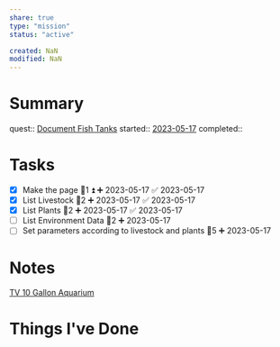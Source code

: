 ```yaml
---
share: true
type: "mission"
status: "active"

created: NaN 
modified: NaN
---
```

 
# Summary
quest:: [Document Fish Tanks](./Document%20Fish%20Tanks.md)
started:: [2023-05-17](./2023-05-17.md)
completed::
# Tasks
- [x] Make the page 🥄1 ⏫ ➕ 2023-05-17 ✅ 2023-05-17
- [x] List Livestock 🥄2 ➕ 2023-05-17 ✅ 2023-05-17
- [x] List Plants 🥄2 ➕ 2023-05-17 ✅ 2023-05-17
- [ ] List Environment Data 🥄2 ➕ 2023-05-17 
- [ ] Set parameters according to livestock and plants 🥄5 ➕ 2023-05-17 
# Notes
[TV 10 Gallon Aquarium](./TV%2010%20Gallon%20Aquarium.md)
# Things I've Done